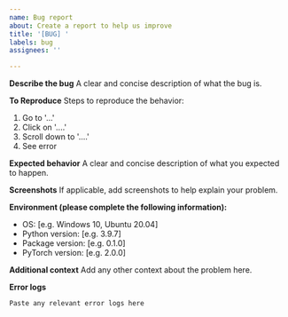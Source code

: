 ```yaml
---
name: Bug report
about: Create a report to help us improve
title: '[BUG] '
labels: bug
assignees: ''

---
```


**Describe the bug**
A clear and concise description of what the bug is.

**To Reproduce**
Steps to reproduce the behavior:
1. Go to '...'
2. Click on '....'
3. Scroll down to '....'
4. See error

**Expected behavior**
A clear and concise description of what you expected to happen.

**Screenshots**
If applicable, add screenshots to help explain your problem.

**Environment (please complete the following information):**
 - OS: [e.g. Windows 10, Ubuntu 20.04]
 - Python version: [e.g. 3.9.7]
 - Package version: [e.g. 0.1.0]
 - PyTorch version: [e.g. 2.0.0]

**Additional context**
Add any other context about the problem here.

**Error logs**
```
Paste any relevant error logs here
```